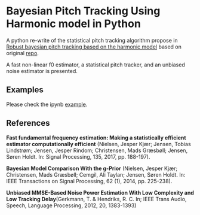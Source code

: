# Bayesian Pitch Tracking Using Harmonic model in Python

A python re-write of the statistical pitch tracking algorithm propose in 
[Robust bayesian pitch tracking based on the harmonic model](https://arxiv.org/abs/1905.08557) based on original [repo](https://github.com/LimingShi/Bayesian-Pitch-Tracking-Using-Harmonic-model).

A fast non-linear f0 estimator, a statistical pitch tracker, and an unbiased noise estimator is presented.

## Examples

Please check the ipynb [example](run_examples.ipynb).


## References
__Fast fundamental frequency estimation: Making a statistically efficient estimator computationally efficient__ (Nielsen, Jesper Kjær; Jensen, Tobias Lindstrøm; Jensen, Jesper Rindom; Christensen, Mads Græsbøll; Jensen, Søren Holdt. In: Signal Processing, 135, 2017, pp. 188-197).

__Bayesian Model Comparison With the g-Prior__ (Nielsen, Jesper Kjær; Christensen, Mads Græsbøll; Cemgil, Ali Taylan; Jensen, Søren Holdt. In: IEEE Transactions on Signal Processing, 62 (1), 2014, pp. 225-238).

__Unbiased MMSE-Based Noise Power Estimation With Low Complexity and Low Tracking Delay__(Gerkmann, T. & Hendriks, R. C.  In; IEEE Trans Audio, Speech, Language Processing, 2012, 20, 1383-1393)


